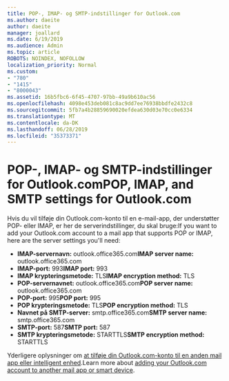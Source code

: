```yaml
---
title: POP-, IMAP- og SMTP-indstillinger for Outlook.com
ms.author: daeite
author: daeite
manager: joallard
ms.date: 6/19/2019
ms.audience: Admin
ms.topic: article
ROBOTS: NOINDEX, NOFOLLOW
localization_priority: Normal
ms.custom:
- "780"
- "1415"
- "8000043"
ms.assetid: 16b5fbc6-6f45-4707-97bb-49a9b610ac56
ms.openlocfilehash: 4098e453deb081c8ac9dd7ee76938bbdfe2432c8
ms.sourcegitcommit: 5fb7a4b28859690020efdea630d03e70cc0e6334
ms.translationtype: MT
ms.contentlocale: da-DK
ms.lasthandoff: 06/28/2019
ms.locfileid: "35373371"
---
```

# <a name="pop-imap-and-smtp-settings-for-outlookcom"></a><span data-ttu-id="f6d91-102">POP-, IMAP- og SMTP-indstillinger for Outlook.com</span><span class="sxs-lookup"><span data-stu-id="f6d91-102">POP, IMAP, and SMTP settings for Outlook.com</span></span>

<span data-ttu-id="f6d91-103">Hvis du vil tilføje din Outlook.com-konto til en e-mail-app, der understøtter POP- eller IMAP, er her de serverindstillinger, du skal bruge:</span><span class="sxs-lookup"><span data-stu-id="f6d91-103">If you want to add your Outlook.com account to a mail app that supports POP or IMAP, here are the server settings you'll need:</span></span>
  
- <span data-ttu-id="f6d91-104">**IMAP-servernavn:** outlook.office365.com</span><span class="sxs-lookup"><span data-stu-id="f6d91-104">**IMAP server name:** outlook.office365.com</span></span>
- <span data-ttu-id="f6d91-105">**IMAP-port:** 993</span><span class="sxs-lookup"><span data-stu-id="f6d91-105">**IMAP port:** 993</span></span>
- <span data-ttu-id="f6d91-106">**IMAP krypteringsmetode:** TLS</span><span class="sxs-lookup"><span data-stu-id="f6d91-106">**IMAP encryption method:** TLS</span></span>
- <span data-ttu-id="f6d91-107">**POP-servernavnet:** outlook.office365.com</span><span class="sxs-lookup"><span data-stu-id="f6d91-107">**POP server name:** outlook.office365.com</span></span>  
- <span data-ttu-id="f6d91-108">**POP-port:** 995</span><span class="sxs-lookup"><span data-stu-id="f6d91-108">**POP port:** 995</span></span>  
- <span data-ttu-id="f6d91-109">**POP krypteringsmetode:** TLS</span><span class="sxs-lookup"><span data-stu-id="f6d91-109">**POP encryption method:** TLS</span></span>  
- <span data-ttu-id="f6d91-110">**Navnet på SMTP-server:** smtp.office365.com</span><span class="sxs-lookup"><span data-stu-id="f6d91-110">**SMTP server name:** smtp.office365.com</span></span>
- <span data-ttu-id="f6d91-111">**SMTP-port:** 587</span><span class="sxs-lookup"><span data-stu-id="f6d91-111">**SMTP port:** 587</span></span>
- <span data-ttu-id="f6d91-112">**SMTP krypteringsmetode:** STARTTLS</span><span class="sxs-lookup"><span data-stu-id="f6d91-112">**SMTP encryption method:** STARTTLS</span></span>

<span data-ttu-id="f6d91-113">Yderligere oplysninger om [at tilføje din Outlook.com-konto til en anden mail app eller intelligent enhed](https://support.office.com/article/73f3b178-0009-41ae-aab1-87b80fa94970).</span><span class="sxs-lookup"><span data-stu-id="f6d91-113">Learn more about [adding your Outlook.com account to another mail app or smart device](https://support.office.com/article/73f3b178-0009-41ae-aab1-87b80fa94970).</span></span>